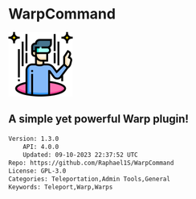 # WarpCommand
<img src="https://raw.githubusercontent.com/Raphael1S/WarpCommand/dcc0de346da1be0afe90da9c6f673daea36fe2ad/WarpCommand/icon.png" width="128" height="128" />

## A simple yet powerful Warp plugin!
```properties
Version: 1.3.0
    API: 4.0.0
    Updated: 09-10-2023 22:37:52 UTC
Repo: https://github.com/Raphael1S/WarpCommand
License: GPL-3.0
Categories: Teleportation,Admin Tools,General
Keywords: Teleport,Warp,Warps
```